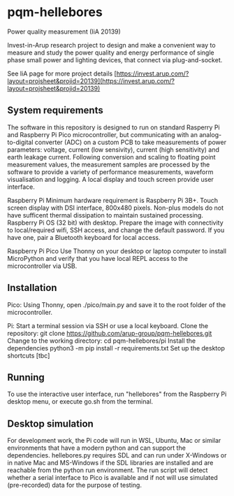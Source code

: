 # pqm-hellebores
Power quality measurement (IiA 20139)

Invest-in-Arup research project to design and make a convenient way to measure and study the power quality and energy performance of single phase small power and lighting devices, that connect via plug-and-socket.

See IiA page for more project details [https://invest.arup.com/?layout=projsheet&projid=20139](https://invest.arup.com/?layout=projsheet&projid=20139)

## System requirements
The software in this repository is designed to run on standard Rasperry Pi and Raspberry Pi Pico microcontroller, but communicating with an analog-to-digital converter (ADC) on a custom PCB to take measurements of power parameters: voltage, current (low sensivity), current (high sensitivity) and earth leakage current. Following conversion and scaling to floating point measurement values, the measurement samples are processed by the software to provide a variety of performance measurements, waveform visualisation and logging. A local display and touch screen provide user interface.

Raspberry Pi
Minimum hardware requirement is Raspberry Pi 3B+. Touch screen display with DSI interface, 800x480 pixels. Non-plus models do not have sufficent thermal dissipation to maintain sustained processing. Raspberry Pi OS (32 bit) with desktop. Prepare the image with connectivity to local/required wifi, SSH access, and change the default password. If you have one, pair a Bluetooth keyboard for local access.

Raspberry Pi Pico
Use Thonny on your desktop or laptop computer to install MicroPython and verify that you have local REPL access to the microcontroller via USB.

## Installation
Pico:
Using Thonny, open ./pico/main.py and save it to the root folder of the microcontroller.

Pi:
Start a terminal session via SSH or use a local keyboard.
Clone the repository:
    git clone https://github.com/arup-group/pqm-hellebores.git
Change to the working directory:
    cd pqm-hellebores/pi
Install the dependencies
    python3 -m pip install -r requirements.txt
Set up the desktop shortcuts
[tbc]

## Running
To use the interactive user interface, run "hellebores" from the Raspberry Pi desktop menu, or execute go.sh from the terminal.

## Desktop simulation
For development work, the Pi code will run in WSL, Ubuntu, Mac or similar environments that have a modern python and can support the dependencies. hellebores.py requires SDL and can run under X-Windows or in native Mac and MS-Windows if the SDL libraries are installed and are reachable from the python run environment. The run script will detect whether a serial interface to Pico is available and if not will use simulated (pre-recorded) data for the purpose of testing.



